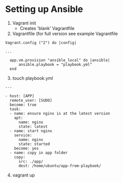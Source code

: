# Setting up Ansible

1) Vagrant init
	- Creates 'blank' Vagrantfile
2) Vagrantfile (for full version see example Vagrantfile

```
Vagrant.config ("2") do |config|

...
	
  app.vm.provision "ansible_local" do |ansible|
      ansible.playbook = "playbook.yml"
  end
```

3) touch playbook.yml

```
---

- host: [APP]
  remote_user: [SUDO]
  become: true
  task:
  - name: ensure nginx is at the latest version
    apt:
      name: nginx
      state: latest
  - name: start nginx
    service: 
      name: nginx
      state: started
    become: yes
  - name: copy in app folder
    copy:
      src: ./app/
      dest: /home/ubuntu/app-from-playbook/
```

4) vagrant up